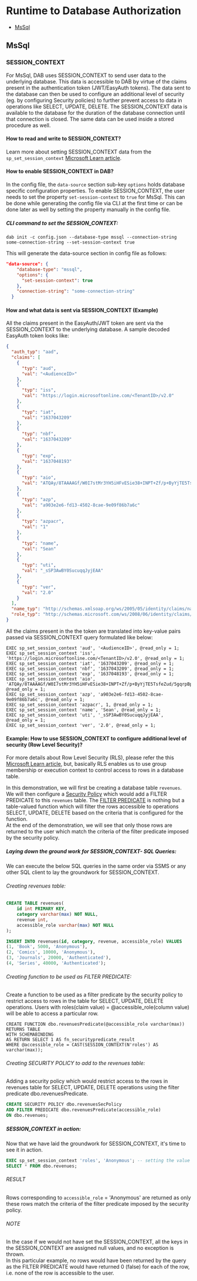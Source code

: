 # Runtime to Database Authorization

- [MsSql](#mssql)

## MsSql

### SESSION_CONTEXT

For MsSql, DAB uses SESSION_CONTEXT to send user data to the underlying database. This data is accessible to DAB by virtue of the claims present in the authentication token (JWT/EasyAuth tokens).
The data sent to the database can then be used to configure an additional level of security (eg. by configuring Security policies) to further prevent access
to data in operations like SELECT, UPDATE, DELETE. The SESSION_CONTEXT data is available to the database for the duration of the database connection until that connection is closed. The same data can be used inside a stored procedure as well.  

#### How to read and write to SESSION_CONTEXT?
Learn more about setting SESSION_CONTEXT data from the `sp_set_session_context` [Microsoft Learn article](https://learn.microsoft.com/en-us/sql/relational-databases/system-stored-procedures/sp-set-session-context-transact-sql).

#### How to enable SESSION_CONTEXT in DAB?
In the config file, the `data-source` section sub-key `options` holds database specific configuration properties. To enable SESSION_CONTEXT, the user needs to set the property `set-session-context` to `true` for MsSql. This can be done while generating the config file via CLI at the first time or can be done later as well by setting the property manually in the config file.

##### CLI command to set the SESSION_CONTEXT:
```
dab init -c config.json --database-type mssql --connection-string some-connection-string --set-session-context true
```  
This will generate the data-source section in config file as follows:
```json
"data-source": {
    "database-type": "mssql",
    "options": {
      "set-session-context": true
    },
    "connection-string": "some-connection-string"
  }
 ```
#### How and what data is sent via SESSION_CONTEXT (Example)
All the claims present in the EasyAuth/JWT token are sent via the SESSION_CONTEXT to the underlying database. A sample decoded EasyAuth token looks like:
```json
{
  "auth_typ": "aad",
  "claims": [
    {
      "typ": "aud",
      "val": "<AudienceID>"
    },
    {
      "typ": "iss",
      "val": "https://login.microsoftonline.com/<TenantID>/v2.0"
    },
    {
      "typ": "iat",
      "val": "1637043209"
    },
    {
      "typ": "nbf",
      "val": "1637043209"
    },
    {
      "typ": "exp",
      "val": "1637048193"
    },
    {
      "typ": "aio",
      "val": "ATQAy/8TAAAAGf/W0I7stMr3YH5iHFvESie38+INPT+Zf/p+ByYjTE5TsfeZud/5gqrpBpC1qUsD"
    },
    {
      "typ": "azp",
      "val": "a903e2e6-fd13-4502-8cae-9e09f86b7a6c"
    },
    {
      "typ": "azpacr",
      "val": "1"
    },
    {
      "typ": "name",
      "val": "Sean"
    },
    {
      "typ": "uti",
      "val": "_sSP3AwBY0SucuqqJyjEAA"
    },
    {
      "typ": "ver",
      "val": "2.0"
    }
  ],
  "name_typ": "http://schemas.xmlsoap.org/ws/2005/05/identity/claims/name",
  "role_typ": "http://schemas.microsoft.com/ws/2008/06/identity/claims/role"
}
```

All the claims present in the the token are translated into key-value pairs passed via SESSION_CONTEXT query formulated like below:
```tsql
EXEC sp_set_session_context 'aud', '<AudienceID>', @read_only = 1;
EXEC sp_set_session_context 'iss', 'https://login.microsoftonline.com/<TenantID>/v2.0', @read_only = 1;
EXEC sp_set_session_context 'iat', '1637043209', @read_only = 1;
EXEC sp_set_session_context 'nbf', '1637043209', @read_only = 1;
EXEC sp_set_session_context 'exp', '1637048193', @read_only = 1;
EXEC sp_set_session_context 'aio', 'ATQAy/8TAAAAGf/W0I7stMr3YH5iHFvESie38+INPT+Zf/p+ByYjTE5TsfeZud/5gqrpBpC1qUsD', @read_only = 1;
EXEC sp_set_session_context 'azp', 'a903e2e6-fd13-4502-8cae-9e09f86b7a6c', @read_only = 1;
EXEC sp_set_session_context 'azpacr', 1, @read_only = 1;
EXEC sp_set_session_context 'name', 'Sean', @read_only = 1;
EXEC sp_set_session_context 'uti', '_sSP3AwBY0SucuqqJyjEAA', @read_only = 1;
EXEC sp_set_session_context 'ver', '2.0', @read_only = 1;
```

#### Example: How to use SESSION_CONTEXT to configure additional level of security (Row Level Security)?
For more details about Row Level Security (RLS), please refer the this [Microsoft Learn article](https://learn.microsoft.com/sql/relational-databases/security/row-level-security), but, basically RLS enables us to use group membership or execution context to control access to rows in a database table.  

In this demonstration, we will first be creating a database table `revenues`. We will then configure a [Security Policy](https://learn.microsoft.com/sql/t-sql/statements/create-security-policy-transact-sql) which would add a FILTER PREDICATE
to this `revenues` table. The [FILTER PREDICATE](https://learn.microsoft.com/sql/relational-databases/security/row-level-security#Description) is nothing but a table-valued function which will filter the rows accessible to operations SELECT, UPDATE, DELETE
based on the criteria that is configured for the function.  
At the end of the demonstration, we will see that only those rows are returned to the user which match the criteria of the filter predicate imposed by the security policy.  


##### Laying down the ground work for SESSION_CONTEXT- SQL Queries:
We can execute the below SQL queries in the same order via SSMS or any other SQL client to lay the groundwork for SESSION_CONTEXT.

###### Creating revenues table:
```sql
CREATE TABLE revenues(
    id int PRIMARY KEY,  
    category varchar(max) NOT NULL,  
    revenue int,  
    accessible_role varchar(max) NOT NULL  
);  
```

```sql
INSERT INTO revenues(id, category, revenue, accessible_role) VALUES  
(1, 'Book', 5000, 'Anonymous'),  
(2, 'Comics', 10000, 'Anonymous'),  
(3, 'Journals', 20000, 'Authenticated'),  
(4, 'Series', 40000, 'Authenticated');  
```

###### Creating function to be used as FILTER PREDICATE:
Create a function to be used as a filter predicate by the security policy to restrict access to rows in the table for SELECT, UPDATE, DELETE operations. Users with roles(claim value) = @accessible_role(column value) will be able to access a particular row.  
  
```tsql
CREATE FUNCTION dbo.revenuesPredicate(@accessible_role varchar(max))  
RETURNS TABLE  
WITH SCHEMABINDING  
AS RETURN SELECT 1 AS fn_securitypredicate_result  
WHERE @accessible_role = CAST(SESSION_CONTEXT(N'roles') AS varchar(max));  
```

###### Creating SECURITY POLICY to add to the revenues table:
Adding a security policy which would restrict access to the rows in revenues table for SELECT, UPDATE, DELETE operations using the filter predicate dbo.revenuesPredicate.  
```sql
CREATE SECURITY POLICY dbo.revenuesSecPolicy 
ADD FILTER PREDICATE dbo.revenuesPredicate(accessible_role)  
ON dbo.revenues;  
```

##### SESSION_CONTEXT in action:
Now that we have laid the groundwork for SESSION_CONTEXT, it's time to see it in action.  

```sql
EXEC sp_set_session_context 'roles', 'Anonymous'; -- setting the value of 'roles' key in SESSION_CONTEXT;  
SELECT * FROM dbo.revenues;  
```

###### RESULT
Rows corresponding to `accessible_role` = 'Anonymous' are returned as only these rows match the criteria of the filter predicate imposed by the security policy.    

###### NOTE
In the case if we would not have set the SESSION_CONTEXT, all the keys in the SESSION_CONTEXT are assigned null values, and no exception is thrown.  
In this particular example, no rows would have been returned by the query as the FILTER PREDICATE would have returned 0 (false) for each of the row, i.e. none of the row is accessible to the user.  
